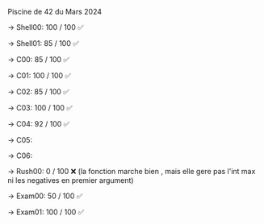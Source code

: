 Piscine de 42 du Mars 2024

-> Shell00: 100 / 100 ✅

-> Shell01: 85 / 100  ✅

-> C00: 85 / 100      ✅

-> C01: 100 / 100     ✅

-> C02: 85 / 100      ✅

-> C03: 100 / 100     ✅

-> C04: 92 / 100      ✅

-> C05:

-> C06:

-> Rush00: 0 / 100    ❌ (la fonction marche bien , mais elle gere pas l'int max ni les negatives en premier argument)

-> Exam00: 50 / 100   ✅

-> Exam01: 100 / 100  ✅
